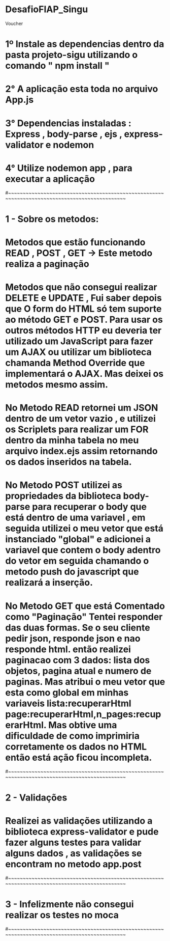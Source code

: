 # DesafioFIAP_Singu
Voucher

# 1º Instale as dependencias dentro da pasta projeto-sigu utilizando o comando " npm install "
# 2° A aplicação esta toda no arquivo App.js
# 3° Dependencias instaladas : Express , body-parse , ejs , express-validator e nodemon
# 4° Utilize nodemon app , para executar a aplicação

#~~~~~~~~~~~~~~~~~~~~~~~~~~~~~~~~~~~~~~~~~~~~~~~~~~~~~~~~~~~~~~~~~~~~~~~~~~~~~~~~~~~~~~~~~~~~~~

# 1 - Sobre os metodos:

# Metodos que estão funcionando READ , POST , GET -> Este metodo realiza a paginação

# Metodos que não consegui realizar DELETE e UPDATE , Fui saber depois que O form do HTML só tem suporte ao método GET e POST. Para usar os outros métodos HTTP eu deveria ter utilizado um JavaScript para fazer um AJAX ou utilizar um biblioteca chamanda Method Override que implementará o AJAX. Mas deixei os metodos mesmo assim. 

# No Metodo READ retornei um JSON dentro de um vetor vazio , e utilizei os Scriplets para realizar um FOR dentro da minha tabela no meu arquivo index.ejs assim retornando os dados inseridos na tabela.

# No Metodo POST utilizei as propriedades da biblioteca body-parse para recuperar o body que está dentro de uma variavel , em seguida utilizei o meu vetor que está instanciado "global" e adicionei a variavel que contem o body adentro do vetor em seguida chamando o metodo push do javascript que realizará a inserção.

# No Metodo GET que está Comentado como "Paginação" Tentei responder das duas formas. Se o seu cliente pedir json, responde json e nao responde html. então realizei paginacao com 3 dados: lista dos objetos, pagina atual e numero de paginas. Mas atribui o meu vetor que esta como global em minhas variaveis lista:recuperarHtml page:recuperarHtml,n_pages:recuperarHtml. Mas obtive uma dificuldade de como imprimiria corretamente os dados no HTML então está ação ficou incompleta.

#~~~~~~~~~~~~~~~~~~~~~~~~~~~~~~~~~~~~~~~~~~~~~~~~~~~~~~~~~~~~~~~~~~~~~~~~~~~~~~~~~~~~~~~~~~~~~~

# 2 - Validações 
# Realizei as validações utilizando a biblioteca express-validator e pude fazer alguns testes para validar alguns dados , as validações se encontram no metodo app.post

#~~~~~~~~~~~~~~~~~~~~~~~~~~~~~~~~~~~~~~~~~~~~~~~~~~~~~~~~~~~~~~~~~~~~~~~~~~~~~~~~~~~~~~~~~~~~~~

# 3 - Infelizmente não consegui realizar os testes no moca

#~~~~~~~~~~~~~~~~~~~~~~~~~~~~~~~~~~~~~~~~~~~~~~~~~~~~~~~~~~~~~~~~~~~~~~~~~~~~~~~~~~~~~~~~~~~~~~







